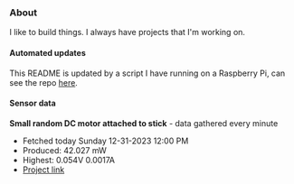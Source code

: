 ### About
I like to build things. I always have projects that I'm working on.

#### Automated updates
This README is updated by a script I have running on a Raspberry Pi, can see the repo [here](https://github.com/jdc-cunningham/raspi-git-repo-updater).

#### Sensor data


**Small random DC motor attached to stick** - data gathered every minute
- Fetched today Sunday 12-31-2023 12:00 PM
- Produced: 42.027 mW
- Highest: 0.054V 0.0017A
- [Project link](https://github.com/jdc-cunningham/turbine-raspi)